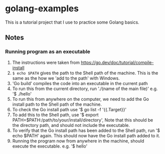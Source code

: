 # golang-examples
This is a tutorial project that I use to practice some Golang basics.

## Notes
### Running program as an executable
1. The instructions were taken from https://go.dev/doc/tutorial/compile-install
2. `$ echo $PATH` gives the path to the Shell path of the machine. This is the same as the how we 'add to the path' with Windows.
3. 'Go build' compiles the code into an executable in the current path 
4. To run this from the current directory, run './(name of the main file)' e.g. '$ ./hello'
5. To run this from anywhere on the computer, we need to add the Go install path to the Shell path of the machine.
6. To check the Go install path use '$ go list -f '{{.Target}}'
7. To add this to the Shell path, use '$ export PATH=$PATH:/path/to/your/install/directory', Note that this should be the directory path, and should not include the executable.
8. To verify that the Go install path has been added to the Shell path, run '$ echo $PATH' again. This should now have the Go install path added to it.
9. Running the program now from anywhere in the machine, should execute the executable. e.g. '$ hello'
